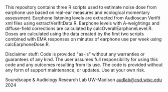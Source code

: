 This repository contains three R scripts used to estimate noise dose from earphone use based on real-ear measures and ecological momentary assessment. 
Earphone listening levels are extracted from Audioscan Verifit xml files using extractVerifitData.R.
Earphone levels with A-weightings and diffuse-field corrections are calculated by calcOverallEarphoneLevel.R.
Doses are calculated using the data created by the first two scripts combined with EMA responses on minutes of earphone use per week using calcEarphoneDose.R.


Disclaimer stuff:
Code is provided "as-is" without any warranties or guarantees of any kind. 
The user assumes full responsibility for using this code and any outcomes resulting from its use.
The code is provided without any form of support maintenance, or updates. Use at your own risk.

Soundscape & Audiology Research Lab
UW-Madison
audlab@csd.wisc.edu
2024
